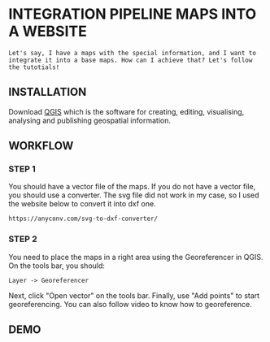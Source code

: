 # INTEGRATION PIPELINE MAPS INTO A WEBSITE
```
Let's say, I have a maps with the special information, and I want to integrate it into a base maps. How can I achieve that? Let's follow the tutotials!
```
## INSTALLATION
Download [QGIS](https://qgis.org/en/site/forusers/download.html) which is the software for creating, editing, visualising, analysing and publishing geospatial information. 
## WORKFLOW
### STEP 1
You should have a vector file of the maps. If you do not have a vector file, you should use a converter. The svg file did not work in my case, so I used the website below to convert it into dxf one.
```
https://anyconv.com/svg-to-dxf-converter/
```
### STEP 2
You need to place the maps in a right area using the Georeferencer in QGIS. On the tools bar, you should:
```
Layer -> Georeferencer
```
Next, click "Open vector" on the tools bar. Finally, use "Add points" to start georeferencing. You can also follow  video to know how to georeference.

## DEMO

